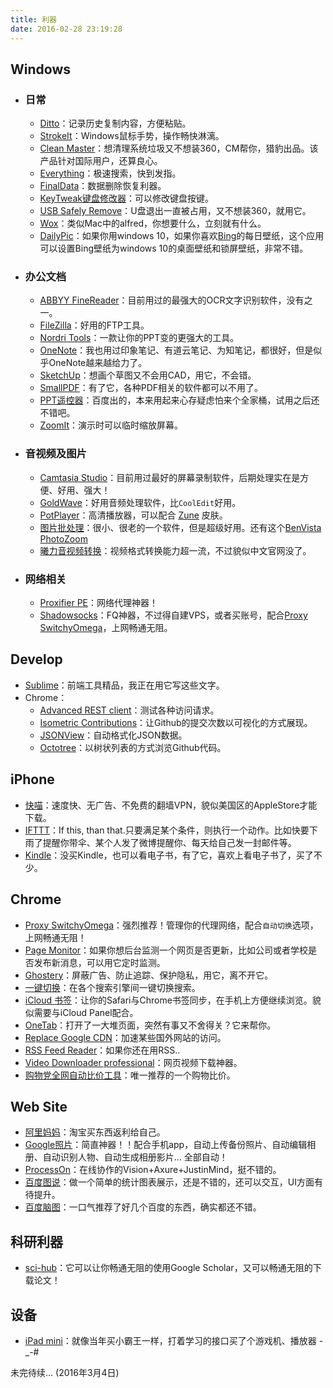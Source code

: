 ```yaml
---
title: 利器
date: 2016-02-28 23:19:28
---
```


## Windows
* ### 日常
	* [Ditto](http://ditto-cp.sourceforge.net/)：记录历史复制内容，方便粘贴。
	* [StrokeIt](http://www.tcbmi.com/strokeit/)：Windows鼠标手势，操作畅快淋漓。
	* [Clean Master](https://www.cmcm.com/en-us/clean-master-for-pc/)：想清理系统垃圾又不想装360，CM帮你，猎豹出品。该产品针对国际用户，还算良心。
	* [Everything](https://www.voidtools.com/)：极速搜索，快到发指。
	* [FinalData](http://www.ihacksoft.com/finaldata-enterprise-3.html)：数据删除恢复利器。
	* [KeyTweak键盘修改器](http://keytweak.en.softonic.com/)：可以修改键盘按键。
	* [USB Safely Remove](http://safelyremove.com/index.htm)：U盘退出一直被占用，又不想装360，就用它。
	* [Wox](http://www.getwox.com/)：类似Mac中的alfred，你想要什么，立刻就有什么。
	* [DailyPic](https://www.microsoft.com/zh-cn/store/apps/dailypic/9nblgggzm5n9)：如果你用windows 10，如果你喜欢[Bing](http://cn.bing.com)的每日壁纸，这个应用可以设置Bing壁纸为windows 10的桌面壁纸和锁屏壁纸，非常不错。
* ### 办公文档
	* [ABBYY FineReader](http://www.abbyychina.com/)：目前用过的最强大的OCR文字识别软件，没有之一。		
	* [FileZilla](https://filezilla-project.org/)：好用的FTP工具。
	* [Nordri Tools](http://www.nordritools.com/)：一款让你的PPT变的更强大的工具。
	* [OneNote](https://www.onenote.com/)：我也用过印象笔记、有道云笔记、为知笔记，都很好，但是似乎OneNote越来越给力了。
	* [SketchUp](https://www.sketchup.com/zh-CN)：想画个草图又不会用CAD，用它，不会错。
	* [SmallPDF](http://smallpdf.com/)：有了它，各种PDF相关的软件都可以不用了。
	* [PPT遥控器](http://ppt.baidu.com/)：百度出的，本来用起来心存疑虑怕来个全家桶，试用之后还不错吧。
	* [ZoomIt](http://zoomit.en.softonic.com/)：演示时可以临时缩放屏幕。
* ### 音视频及图片
	* [Camtasia Studio](https://www.techsmith.com/camtasia.html)：目前用过最好的屏幕录制软件，后期处理实在是方便、好用、强大！
	* [GoldWave](https://www.goldwave.com/)：好用音频处理软件，比`CoolEdit`好用。
	* [PotPlayer](https://potplayer.daum.net/)：高清播放器，可以配合 [Zune](http://7xlak7.com1.z0.glb.clouddn.com/blog%2Fimages%2Fliqi%2FZune.dsf) 皮肤。
	* [图片批处理](http://7xlak7.com1.z0.glb.clouddn.com/blog%2Fimages%2Fliqi%2Fsignpics.exe)：很小、很老的一个软件，但是超级好用。还有这个[BenVista PhotoZoom](http://www.portablesoft.org/photozoom-pro/)
	* [曦力音视频转换](http://www.xilisoft.com/)：视频格式转换能力超一流，不过貌似中文官网没了。
* ### 网络相关
	* [Proxifier PE](https://www.proxifier.com/)：网络代理神器！			
	* [Shadowsocks](https://github.com/shadowsocks/shadowsocks-windows/releases)：FQ神器，不过得自建VPS，或者买账号，配合[Proxy SwitchyOmega](https://chrome.google.com/webstore/detail/proxy-switchyomega/padekgcemlokbadohgkifijomclgjgif)，上网畅通无阻。


## Develop
* [Sublime](https://www.sublimetext.com/)：前端工具精品，我正在用它写这些文字。
* Chrome：
	* [Advanced REST client](https://chrome.google.com/webstore/detail/advanced-rest-client/hgmloofddffdnphfgcellkdfbfbjeloo)：测试各种访问请求。
	* [Isometric Contributions](https://chrome.google.com/webstore/detail/isometric-contributions/mjoedlfflcchnleknnceiplgaeoegien)：让Github的提交次数以可视化的方式展现。
	* [JSONView](https://chrome.google.com/webstore/detail/jsonview/chklaanhfefbnpoihckbnefhakgolnmc)：自动格式化JSON数据。
	* [Octotree](https://chrome.google.com/webstore/detail/octotree/bkhaagjahfmjljalopjnoealnfndnagc)：以树状列表的方式浏览Github代码。


## iPhone
* [快喵](https://itunes.apple.com/us/app/kuai-miao-jia-su-qivpn-mian/id1009096479?mt=8)：速度快、无广告、不免费的翻墙VPN，貌似美国区的AppleStore才能下载。
* [IFTTT](https://ifttt.com/)：If this, than that.只要满足某个条件，则执行一个动作。比如快要下雨了提醒你带伞、某个人发了微博提醒你、每天给自己发一封邮件等。
* [Kindle](https://itunes.apple.com/us/app/kindle-read-books-ebooks-magazines/id302584613?mt=8)：没买Kindle，也可以看电子书，有了它，喜欢上看电子书了，买了不少。


## Chrome 
* [Proxy SwitchyOmega](https://chrome.google.com/webstore/detail/proxy-switchyomega/padekgcemlokbadohgkifijomclgjgif)：强烈推荐！管理你的代理网络，配合`自动切换`选项，上网畅通无阻！
* [Page Monitor](https://chrome.google.com/webstore/detail/page-monitor/ogeebjpdeabhncjpfhgdibjajcajepgg)：如果你想后台监测一个网页是否更新，比如公司或者学校是否发布新消息，可以用它定时监测。
* [Ghostery](https://chrome.google.com/webstore/detail/ghostery/mlomiejdfkolichcflejclcbmpeaniij)：屏蔽广告、防止追踪、保护隐私，用它，离不开它。
* [一键切换](https://chrome.google.com/webstore/detail/一键切换/fknieppmhfgnjilnkdeoegocjkijpbfh)：在各个搜索引擎间一键切换搜索。
* [iCloud 书签](https://chrome.google.com/webstore/detail/icloud-bookmarks/fkepacicchenbjecpbpbclokcabebhah)：让你的Safari与Chrome书签同步，在手机上方便继续浏览。貌似需要与iCloud Panel配合。
* [OneTab](https://chrome.google.com/webstore/detail/onetab/chphlpgkkbolifaimnlloiipkdnihall)：打开了一大堆页面，突然有事又不舍得关？它来帮你。
* [Replace Google CDN](https://chrome.google.com/webstore/detail/replace-google-cdn/kpampjmfiopfpkkepbllemkibefkiice)：加速某些国外网站的访问。
* [RSS Feed Reader](https://chrome.google.com/webstore/detail/rss-feed-reader/pnjaodmkngahhkoihejjehlcdlnohgmp)：如果你还在用RSS..
* [Video Downloader professional](https://chrome.google.com/webstore/detail/video-downloader-professi/elicpjhcidhpjomhibiffojpinpmmpil)：网页视频下载神器。
* [购物党全网自动比价工具](https://chrome.google.com/webstore/detail/购物党全网自动比价工具：淘宝京东美亚日亚比价、18/jgphnjokjhjlcnnajmfjlacjnjkhleah)：唯一推荐的一个购物比价。


## Web Site 
* [阿里妈妈](http://www.alimama.com/)：淘宝买东西返利给自己。
* [Google照片](https://photos.google.com/)：简直神器！！配合手机app，自动上传备份照片、自动编辑相册、自动识别人物、自动生成相册影片... 全部自动！
* [ProcessOn](https://www.processon.com)：在线协作的Vision+Axure+JustinMind，挺不错的。
* [百度图说](http://tushuo.baidu.com/)：做一个简单的统计图表展示，还是不错的，还可以交互，UI方面有待提升。
* [百度脑图](http://naotu.baidu.com/)：一口气推荐了好几个百度的东西，确实都还不错。


## 科研利器
* [sci-hub](http://sci-hub.io/)：它可以让你畅通无阻的使用Google Scholar，又可以畅通无阻的下载论文！


## 设备
* [iPad mini](http://www.apple.com/cn/ipad/)：就像当年买小霸王一样，打着学习的接口买了个游戏机、播放器 -_-#


未完待续...
(2016年3月4日)